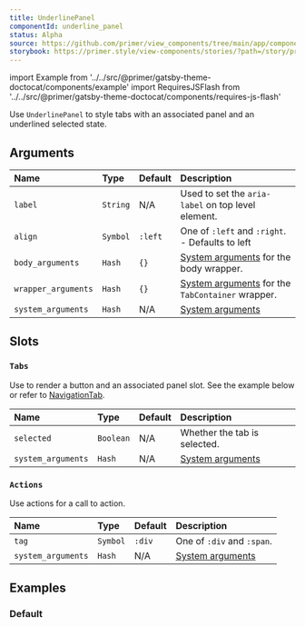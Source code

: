 ```yaml
---
title: UnderlinePanel
componentId: underline_panel
status: Alpha
source: https://github.com/primer/view_components/tree/main/app/components/primer/underline_panel.rb
storybook: https://primer.style/view-components/stories/?path=/story/primer-underline-panel
---
```


import Example from '../../src/@primer/gatsby-theme-doctocat/components/example'
import RequiresJSFlash from '../../src/@primer/gatsby-theme-doctocat/components/requires-js-flash'

<RequiresJSFlash />

<!-- Warning: AUTO-GENERATED file, do not edit. Add code comments to your Ruby instead <3 -->

Use `UnderlinePanel` to style tabs with an associated panel and an underlined selected state.

## Arguments

| Name | Type | Default | Description |
| :- | :- | :- | :- |
| `label` | `String` | N/A | Used to set the `aria-label` on top level element. |
| `align` | `Symbol` | `:left` | One of `:left` and `:right`. - Defaults to left |
| `body_arguments` | `Hash` | `{}` | [System arguments](/system-arguments) for the body wrapper. |
| `wrapper_arguments` | `Hash` | `{}` | [System arguments](/system-arguments) for the `TabContainer` wrapper. |
| `system_arguments` | `Hash` | N/A | [System arguments](/system-arguments) |

## Slots

### `Tabs`

Use to render a button and an associated panel slot. See the example below or refer to [NavigationTab](/components/navigationtab).

| Name | Type | Default | Description |
| :- | :- | :- | :- |
| `selected` | `Boolean` | N/A | Whether the tab is selected. |
| `system_arguments` | `Hash` | N/A | [System arguments](/system-arguments) |

### `Actions`

Use actions for a call to action.

| Name | Type | Default | Description |
| :- | :- | :- | :- |
| `tag` | `Symbol` | `:div` | One of `:div` and `:span`. |
| `system_arguments` | `Hash` | N/A | [System arguments](/system-arguments) |

## Examples

### Default

